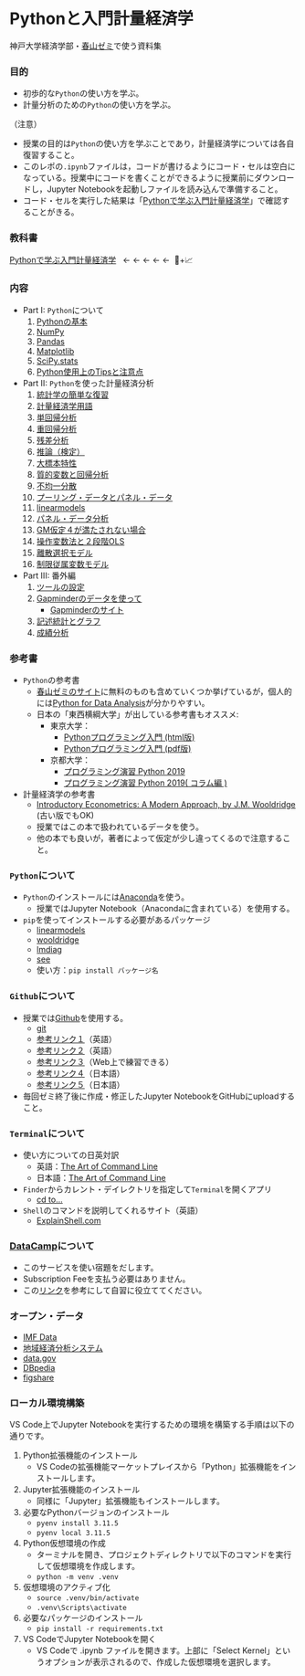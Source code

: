 # Pythonと入門計量経済学

神戸大学経済学部・[春山ゼミ](https://haruyama-kobeu.github.io)で使う資料集

### 目的
* 初歩的な`Python`の使い方を学ぶ。
* 計量分析のための`Python`の使い方を学ぶ。

（注意）

* 授業の目的は`Python`の使い方を学ぶことであり，計量経済学については各自復習すること。
* このレポの`.ipynb`ファイルは，コードが書けるようにコード・セルは空白になっている。授業中にコードを書くことができるように授業前にダウンロードし，Jupyter Notebookを起動しファイルを読み込んで準備すること。
* コード・セルを実行した結果は「[Pythonで学ぶ入門計量経済学](https://py4etrics.github.io)」で確認することがきる。

### 教科書
[Pythonで学ぶ入門計量経済学](https://py4etrics.github.io) &nbsp; ← ← ← ← ←  &nbsp;:snake:+:chart_with_upwards_trend:

### 内容
* Part I: `Python`について
  1. [Pythonの基本](https://haruyama-kobeu.github.io/book_etrics/docs/1_Python_Basics.html)
  1. [NumPy](https://haruyama-kobeu.github.io/book_etrics/docs/2_NumPy.html)
  1. [Pandas](https://haruyama-kobeu.github.io/book_etrics/docs/3_Pandas.html)
  1. [Matplotlib](https://haruyama-kobeu.github.io/book_etrics/docs/4_Matplotlib.html)
  1. [SciPy.stats](https://haruyama-kobeu.github.io/book_etrics/docs/5_SciPy_stats.html)
  1. [Python使用上のTipsと注意点](https://haruyama-kobeu.github.io/book_etrics/docs/6_things_to_note.html)
* Part II: `Python`を使った計量経済分析
  1. [統計学の簡単な復習](https://haruyama-kobeu.github.io/book_etrics/docs/7_Review_of_Statistics.html)
  1. [計量経済学用語]()
  1. [単回帰分析](https://haruyama-kobeu.github.io/book_etrics/docs/8_Simple_Regression.html)
  1. [重回帰分析](https://haruyama-kobeu.github.io/book_etrics/docs/9_Multiple_Regression.html)
  1. [残差分析](https://haruyama-kobeu.github.io/book_etrics/docs/10_Residuals.html)
  1. [推論（検定）](https://haruyama-kobeu.github.io/book_etrics/docs/11_Inference.html)
  1. [大標本特性](https://haruyama-kobeu.github.io/book_etrics/docs/12_Asymptotics.html)
  1. [質的変数と回帰分析](https://haruyama-kobeu.github.io/book_etrics/docs/13_Dummies.html)
  1. [不均一分散](https://haruyama-kobeu.github.io/book_etrics/docs/14_Hetero.html)
  1. [プーリング・データとパネル・データ](https://haruyama-kobeu.github.io/book_etrics/docs/15_Pooling.html)
  1. [linearmodels](https://haruyama-kobeu.github.io/book_etrics/docs/16_linearmodels.html)
  1. [パネル・データ分析](https://haruyama-kobeu.github.io/book_etrics/docs/17_Panel.html)
  1. [GM仮定４が満たされない場合](https://haruyama-kobeu.github.io/book_etrics/docs/18_Zero_Conditional_Mean.html)
  1. [操作変数法と２段階OLS](https://haruyama-kobeu.github.io/book_etrics/docs/19_IV2SLS.html)
  1. [離散選択モデル](https://haruyama-kobeu.github.io/book_etrics/docs/20_LogitProbit.html)
  1. [制限従属変数モデル](https://haruyama-kobeu.github.io/book_etrics/docs/21_TruncregTobitHeckit.html)
* Part III: 番外編
  1. [ツールの設定](https://haruyama-kobeu.github.io/book_etrics/docs/0_Preparations.html)
  1. [Gapminderのデータを使って](https://haruyama-kobeu.github.io/book_etrics/docs/Gapminder.html)
      * [Gapminderのサイト](https://www.gapminder.org)
  1. [記述統計とグラフ](https://haruyama-kobeu.github.io/book_etrics/docs/Descriptive_stats_vs_Graphs.html)
  1. [成績分析](https://github.com/Haruyama-KobeU/Py4Basics/blob/master/Grade_blank.ipynb)

### 参考書
* `Python`の参考書
  * [春山ゼミのサイト](https://haruyama-kobeu.github.io/#Python)に無料のものも含めていくつか挙げているが，個人的には[Python for Data Analysis](https://op.lib.kobe-u.ac.jp/opac/opac_search/?lang=0&amode=2&cmode=0&smode=0&kywd=Python+for+Data+Analysis)が分かりやすい。
  * 日本の「東西横綱大学」が出している参考書もオススメ:
    * 東京大学：
        * [Pythonプログラミング入門 (html版)](https://utokyo-ipp.github.io)
        * [Pythonプログラミング入門 (pdf版)](https://utokyo-ipp.github.io/IPP_textbook.pdf)
    * 京都大学：
        * [プログラミング演習 Python 2019](https://repository.kulib.kyoto-u.ac.jp/dspace/bitstream/2433/245698/1/Version2020_02_13_01.pdf)
        * [プログラミング演習 Python 2019( コラム編 )](https://repository.kulib.kyoto-u.ac.jp/dspace/bitstream/2433/245698/2/Version2020_02_13_02.pdf)
* 計量経済学の参考書
  * [Introductory Econometrics: A Modern Approach, by J.M. Wooldridge](https://op.lib.kobe-u.ac.jp/opac/opac_search/?lang=0&amode=2&cmode=0&smode=0&kywd=Introductory+Econometrics%3A+A+Modern+Approach) (古い版でもOK)
  * 授業ではこの本で扱われているデータを使う。
  * 他の本でも良いが，著者によって仮定が少し違ってくるので注意すること。

### `Python`について
* `Python`のインストールには[Anaconda](https://www.anaconda.com/distribution/)を使う。
  * 授業ではJupyter Notebook（Anacondaに含まれている）を使用する。
* `pip`を使ってインストールする必要があるパッケージ
  * [linearmodels](https://pypi.org/project/linearmodels/)
  * [wooldridge](https://pypi.org/project/wooldridge/)
  * [lmdiag](https://pypi.org/project/lmdiag/)
  * [see](https://pypi.org/project/see/)
  * 使い方：`pip install バッケージ名`

### `Github`について
* 授業では[Github](https://github.com)を使用する。
  * [git](https://git-scm.com)
  * [参考リンク１](https://happygitwithr.com/install-git.html)（英語）
  * [参考リンク２](https://gitimmersion.com)（英語）
  * [参考リンク３](https://learngitbranching.js.org/)（Web上で練習できる）
  * [参考リンク４](https://employment.en-japan.com/engineerhub/entry/2017/01/31/110000)（日本語）
  * [参考リンク５](https://qiita.com/nnahito/items/565f8755e70c51532459)（日本語）
* 毎回ゼミ終了後に作成・修正したJupyter NotebookをGitHubにuploadすること。

### `Terminal`について
* 使い方についての日英対訳
  * 英語：[The Art of Command Line](https://github.com/jlevy/the-art-of-command-line)
  * 日本語：[The Art of Command Line](https://github.com/jlevy/the-art-of-command-line/blob/master/README-ja.md)
* `Finder`からカレント・デイレクトリを指定して`Terminal`を開くアプリ
  * [cd to...](https://github.com/jbtule/cdto)
* `Shell`のコマンドを説明してくれるサイト（英語）
  * [ExplainShell.com](https://explainshell.com)

### [DataCamp](https://www.datacamp.com)について
* このサービスを使い宿題をだします。
* Subscription Feeを支払う必要はありません。
* この[リンク](https://haruyama-kobeu.github.io/#DataCamp)を参考にして自習に役立ててください。

### オープン・データ
* [IMF Data](https://data.imf.org/?sk=388dfa60-1d26-4ade-b505-a05a558d9a42)
* [地域経済分析システム](https://resas.go.jp/)
* [data.gov](https://www.data.gov)
* [DBpedia](https://wiki.dbpedia.org)
* [figshare](https://figshare.com)

### ローカル環境構築

VS Code上でJupyter Notebookを実行するための環境を構築する手順は以下の通りです。

1. Python拡張機能のインストール
    - VS Codeの拡張機能マーケットプレイスから「Python」拡張機能をインストールします。
2. Jupyter拡張機能のインストール
    - 同様に「Jupyter」拡張機能もインストールします。  
3. 必要なPythonバージョンのインストール
    - ```pyenv install 3.11.5```
    - ```pyenv local 3.11.5```
4. Python仮想環境の作成
    - ターミナルを開き、プロジェクトディレクトリで以下のコマンドを実行して仮想環境を作成します。
    - ```python -m venv .venv```
5. 仮想環境のアクティブ化
    - ```source .venv/bin/activate```
    - ```.venv\Scripts\activate```
6. 必要なパッケージのインストール
    - ```pip install -r requirements.txt```
7. VS CodeでJupyter Notebookを開く
    - VS Codeで .ipynb ファイルを開きます。上部に「Select Kernel」というオプションが表示されるので、作成した仮想環境を選択します。